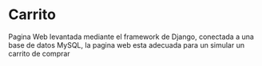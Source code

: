 # Carrito
Pagina Web levantada mediante el framework de Django, conectada a una base de datos MySQL, la pagina web esta adecuada para un simular un carrito de comprar
